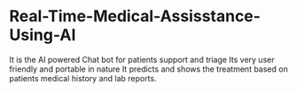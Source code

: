 # Real-Time-Medical-Assisstance-Using-AI
It is the AI powered Chat bot for patients support and triage
Its very user friendly and portable in nature
It predicts and shows the treatment based on patients medical history and lab reports.
